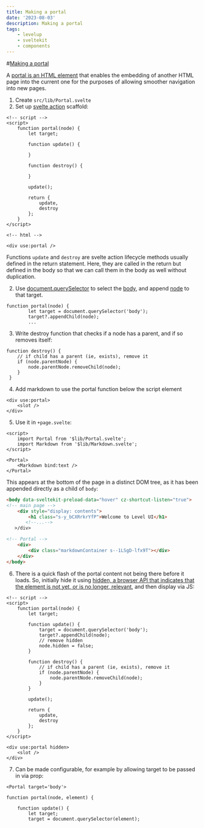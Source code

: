 ```yaml
---
title: Making a portal
date: '2023-08-03'
description: Making a portal
tags:
    - levelup
    - sveltekit
    - components
---
```


#[Making a portal](https://levelup.video/tutorials/building-svelte-components/making-a-portal)

A [portal is an HTML element](https://developer.mozilla.org/en-US/docs/Web/HTML/Element/portal) that enables the embedding of another HTML page into the current one for the purposes of allowing smoother navigation into new pages.

1. Create `src/lib/Portal.svelte`
2. Set up [svelte action](https://svelte.dev/docs/svelte-action) scaffold:

```
<!-- script -->
<script>
	function portal(node) {
        let target;

        function update() {

        }

        function destroy() {

        }

        update();

		return {
			update,
			destroy
		};
	}
</script>

<!-- html -->

<div use:portal />
```

Functions `update` and `destroy` are svelte action lifecycle methods usually defined in the return statement. Here, they are called in the return but defined in the body so that we can call them in the body as well without duplication.

2. Use [document.querySelector](https://developer.mozilla.org/en-US/docs/Web/API/Document/querySelector) to select the [body](https://developer.mozilla.org/en-US/docs/Web/HTML/Element/body), and append [node](https://developer.mozilla.org/en-US/docs/Web/API/Node) to that target.

```
function portal(node) {
        let target = document.querySelector('body');
        target?.appendChild(node);
        ...
```

3. Write destroy function that checks if a node has a parent, and if so removes itself:

```
function destroy() {
    // if child has a parent (ie, exists), remove it
    if (node.parentNode) {
        node.parentNode.removeChild(node);
    }
 }
```

4. Add markdown to use the portal function below the script element

```
<div use:portal>
	<slot />
</div>

```

5. Use it in `+page.svelte`:

```
<script>
	import Portal from '$lib/Portal.svelte';
	import Markdown from '$lib/Markdown.svelte';
</script>

<Portal>
	<Markdown bind:text />
</Portal>
```

This appears at the bottom of the page in a distinct DOM tree, as it has been appended directly as a child of `body`:

```html
<body data-sveltekit-preload-data="hover" cz-shortcut-listen="true">
<!-- main page -->
    <div style="display: contents">
        <h1 class="s-y_bCXRrkrYfP">Welcome to Level UI</h1>
       <!--...-->
   >/div>

<!-- Portal -->
	<div>
        <div class="markdownContainer s--1LSgD-lfx9T"></div>
    </div>
</body>
```

6. There is a quick flash of the portal content not being there before it loads. So, initially hide it using [hidden, a browser API that indicates that the element is not yet, or is no longer, relevant](https://developer.mozilla.org/en-US/docs/Web/HTML/Global_attributes/hidden), and then display via JS:

```
<!-- script -->
<script>
	function portal(node) {
		let target;

		function update() {
			target = document.querySelector('body');
			target?.appendChild(node);
            // remove hidden
            node.hidden = false;
		}

		function destroy() {
			// if child has a parent (ie, exists), remove it
			if (node.parentNode) {
				node.parentNode.removeChild(node);
			}
		}

		update();

		return {
			update,
			destroy
		};
	}
</script>

<div use:portal hidden>
	<slot />
</div>
```

7. Can be made configurable, for example by allowing target to be passed in via prop:

`<Portal target='body'>`

```
function portal(node, element) {

	function update() {
	    let target;
		target = document.querySelector(element);
```
